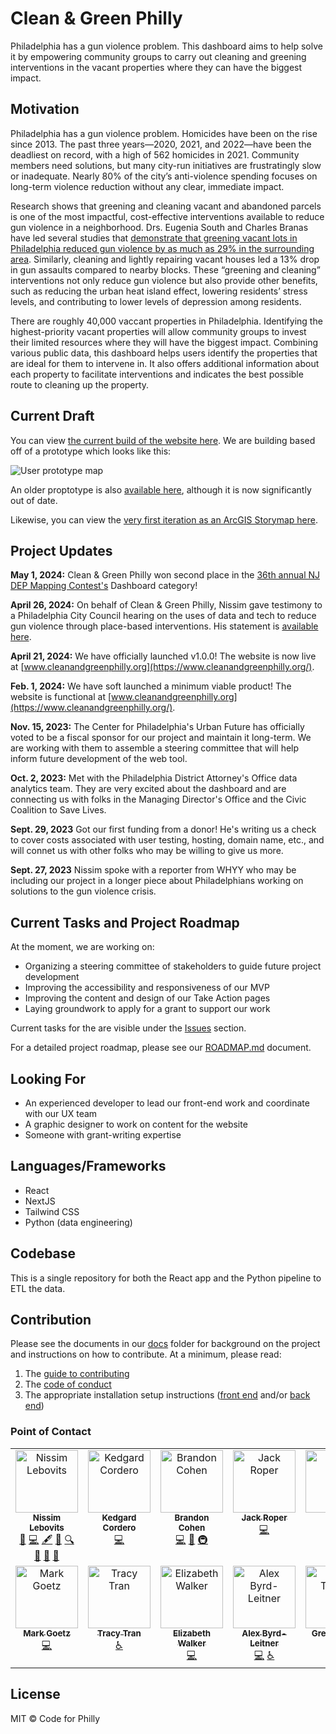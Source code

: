 # Clean & Green Philly

Philadelphia has a gun violence problem. This dashboard aims to help solve it by empowering community groups to carry out cleaning and greening interventions in the vacant properties where they can have the biggest impact.

## Motivation

Philadelphia has a gun violence problem. Homicides have been on the rise since 2013. The past three years—2020, 2021, and 2022—have been the deadliest on record, with a high of 562 homicides in 2021. Community members need solutions, but many city-run initiatives are frustratingly slow or inadequate. Nearly 80% of the city’s anti-violence spending focuses on long-term violence reduction without any clear, immediate impact.

Research shows that greening and cleaning vacant and abandoned parcels is one of the most impactful, cost-effective interventions available to reduce gun violence in a neighborhood. Drs. Eugenia South and Charles Branas have led several studies that [demonstrate that greening vacant lots in Philadelphia reduced gun violence by as much as 29% in the surrounding area](https://www.pnas.org/doi/10.1073/pnas.1718503115). Similarly, cleaning and lightly repairing vacant houses led a 13% drop in gun assaults compared to nearby blocks. These “greening and cleaning” interventions not only reduce gun violence but also provide other benefits, such as reducing the urban heat island effect, lowering residents’ stress levels, and contributing to lower levels of depression among residents.

There are roughly 40,000 vaccant properties in Philadelphia. Identifying the highest-priority vacant properties will allow community groups to invest their limited resources where they will have the biggest impact. Combining various public data, this dashboard helps users identify the properties that are ideal for them to intervene in. It also offers additional information about each property to facilitate interventions and indicates the best possible route to cleaning up the property.

## Current Draft

You can view [the current build of the website here](https://www.cleanandgreenphilly.org/). We are building based off of a prototype which looks like this:

![User prototype map](/docs/map.png)

An older proptotype is also [available here](https://nlebovits.github.io/dashboard_demo_website/more_info.html), although it is now significantly out of date.

Likewise, you can view the [very first iteration as an ArcGIS Storymap here](https://storymaps.arcgis.com/stories/551f77d85a584705b97c41db7711ba1b).

## Project Updates

**May 1, 2024:** Clean & Green Philly won second place in the [36th annual NJ DEP Mapping Contest's](https://dep.nj.gov/gis/36th-mapping-contest/) Dashboard category!

**April 26, 2024:** On behalf of Clean & Green Philly, Nissim gave testimony to a Philadelphia City Council hearing on the uses of data and tech to reduce gun violence through place-based interventions. His statement is [available here](/docs/City%20Council%20Testimony%20Final,%20April%2026,%202024.pdf).

**April 21, 2024:** We have officially launched v1.0.0! The website is now live at [www.cleanandgreenphilly.org](https://www.cleanandgreenphilly.org/).

**Feb. 1, 2024:** We have soft launched a minimum viable product! The website is functional at [www.cleanandgreenphilly.org](https://www.cleanandgreenphilly.org/).

**Nov. 15, 2023:** The Center for Philadelphia's Urban Future has officially voted to be a fiscal sponsor for our project and maintain it long-term. We are working with them to assemble a steering committee that will help inform future development of the web tool.

**Oct. 2, 2023:** Met with the Philadelphia District Attorney's Office data analytics team. They are very excited about the dashboard and are connecting us with folks in the Managing Director's Office and the Civic Coalition to Save Lives.

**Sept. 29, 2023** Got our first funding from a donor! He's writing us a check to cover costs associated with user testing, hosting, domain name, etc., and will connet us with other folks who may be willing to give us more.

**Sept. 27, 2023** Nissim spoke with a reporter from WHYY who may be including our project in a longer piece about Philadelphians working on solutions to the gun violence crisis.

## Current Tasks and Project Roadmap

At the moment, we are working on:

- Organizing a steering committee of stakeholders to guide future project development
- Improving the accessibility and responsiveness of our MVP
- Improving the content and design of our Take Action pages
- Laying groundwork to apply for a grant to support our work

Current tasks for the are visible under the [Issues](https://github.com/CodeForPhilly/vacant-lots-proj/issues) section.

For a detailed project roadmap, please see our [ROADMAP.md](/docs/ROADMAP.md) document.

## Looking For

- An experienced developer to lead our front-end work and coordinate with our UX team
- A graphic designer to work on content for the website
- Someone with grant-writing expertise

## Languages/Frameworks

- React
- NextJS
- Tailwind CSS
- Python (data engineering)

## Codebase

This is a single repository for both the React app and the Python pipeline to ETL the data.

## Contribution

Please see the documents in our [docs](/docs) folder for background on the project and instructions on how to contribute. At a minimum, please read:

1. The [guide to contributing](/docs/CONTRIBUTING.md)
2. The [code of conduct](/docs/CODE_OF_CONDUCT.md)
3. The appropriate installation setup instructions ([front end](/docs/SETUP/FRONT_END.md) and/or [back end](/docs/SETUP/BACK_END.md))

### Point of Contact

<!-- ALL-CONTRIBUTORS-LIST:START - Do not remove or modify this section -->
<!-- prettier-ignore-start -->
<!-- markdownlint-disable -->
<table>
  <tbody>
    <tr>
      <td align="center" valign="top" width="14.28%"><a href="https://github.com/nlebovits"><img src="https://avatars.githubusercontent.com/u/111617674?v=4?s=100" width="100px;" alt="Nissim Lebovits"/><br /><sub><b>Nissim Lebovits</b></sub></a><br /><a href="#doc-nlebovits" title="Documentation">📖</a> <a href="#code-nlebovits" title="Code">💻</a> <a href="#content-nlebovits" title="Content">🖋</a> <a href="#data-nlebovits" title="Data">🔣</a> <a href="#fundingFinding-nlebovits" title="Funding Finding">🔍</a> <a href="#maintenance-nlebovits" title="Maintenance">🚧</a> <a href="#projectManagement-nlebovits" title="Project Management">📆</a> <a href="#research-nlebovits" title="Research">🔬</a></td>
      <td align="center" valign="top" width="14.28%"><a href="https://kedgard-cordero.netlify.app"><img src="https://avatars.githubusercontent.com/u/97119018?v=4?s=100" width="100px;" alt="Kedgard Cordero"/><br /><sub><b>Kedgard Cordero</b></sub></a><br /><a href="#code-Kenny4297" title="Code">💻</a></td>
      <td align="center" valign="top" width="14.28%"><a href="https://github.com/brandonfcohen1"><img src="https://avatars.githubusercontent.com/u/2308834?v=4?s=100" width="100px;" alt="Brandon Cohen"/><br /><sub><b>Brandon Cohen</b></sub></a><br /><a href="#code-brandonfcohen1" title="Code">💻</a> <a href="#doc-brandonfcohen1" title="Documentation">📖</a> <a href="#infra-brandonfcohen1" title="Infrastructure (Hosting, Build-Tools, etc)">🚇</a></td>
      <td align="center" valign="top" width="14.28%"><a href="https://github.com/jroper-scottlogic"><img src="https://avatars.githubusercontent.com/u/125047199?v=4?s=100" width="100px;" alt="Jack Roper"/><br /><sub><b>Jack Roper</b></sub></a><br /><a href="#code-jroper-scottlogic" title="Code">💻</a></td>
      <td align="center" valign="top" width="14.28%"><a href="http://coroflot.com/willonabike"><img src="https://avatars.githubusercontent.com/u/1652510?v=4?s=100" width="100px;" alt="Will"/><br /><sub><b>Will</b></sub></a><br /><a href="#research-willonabike" title="Research">🔬</a> <a href="#design-willonabike" title="Design">🎨</a></td>
      <td align="center" valign="top" width="14.28%"><a href="https://github.com/thansidwell"><img src="https://avatars.githubusercontent.com/u/1965986?v=4?s=100" width="100px;" alt="Nathaniel Sidwell"/><br /><sub><b>Nathaniel Sidwell</b></sub></a><br /><a href="#design-thansidwell" title="Design">🎨</a> <a href="#research-thansidwell" title="Research">🔬</a></td>
      <td align="center" valign="top" width="14.28%"><a href="https://github.com/marvieqa"><img src="https://avatars.githubusercontent.com/u/102739972?v=4?s=100" width="100px;" alt="Marvie Mulder"/><br /><sub><b>Marvie Mulder</b></sub></a><br /><a href="#a11y-marvieqa" title="Accessibility">️️️️♿️</a></td>
    </tr>
    <tr>
      <td align="center" valign="top" width="14.28%"><a href="http://markandrewgoetz.com"><img src="https://avatars.githubusercontent.com/u/4121678?v=4?s=100" width="100px;" alt="Mark Goetz"/><br /><sub><b>Mark Goetz</b></sub></a><br /><a href="#code-markgoetz" title="Code">💻</a></td>
      <td align="center" valign="top" width="14.28%"><a href="https://www.linkedin.com/in/tracyctran/"><img src="https://avatars.githubusercontent.com/u/7329799?v=4?s=100" width="100px;" alt="Tracy Tran"/><br /><sub><b>Tracy Tran</b></sub></a><br /><a href="#a11y-bacitracin" title="Accessibility">️️️️♿️</a></td>
      <td align="center" valign="top" width="14.28%"><a href="http://elizabethwalker.site"><img src="https://avatars.githubusercontent.com/u/44076192?v=4?s=100" width="100px;" alt="Elizabeth Walker"/><br /><sub><b>Elizabeth Walker</b></sub></a><br /><a href="#code-19ewalker" title="Code">💻</a></td>
      <td align="center" valign="top" width="14.28%"><a href="https://alexbyrdleitner-portfolio.netlify.app/"><img src="https://avatars.githubusercontent.com/u/111008425?v=4?s=100" width="100px;" alt="Alex Byrd-Leitner"/><br /><sub><b>Alex Byrd-Leitner</b></sub></a><br /><a href="#code-AZBL" title="Code">💻</a> <a href="#a11y-AZBL" title="Accessibility">️️️️♿️</a></td>
      <td align="center" valign="top" width="14.28%"><a href="https://github.com/gturmel"><img src="https://avatars.githubusercontent.com/u/16137908?v=4?s=100" width="100px;" alt="Greg Turmel"/><br /><sub><b>Greg Turmel</b></sub></a><br /><a href="#code-gturmel" title="Code">💻</a></td>
      <td align="center" valign="top" width="14.28%"><a href="https://github.com/liathirsh"><img src="https://avatars.githubusercontent.com/u/110303683?v=4?s=100" width="100px;" alt="Liat"/><br /><sub><b>Liat</b></sub></a><br /><a href="#code-liathirsh" title="Code">💻</a></td>
      <td align="center" valign="top" width="14.28%"><a href="https://github.com/jgaye"><img src="https://avatars.githubusercontent.com/u/4049458?v=4?s=100" width="100px;" alt="Julien Gaye"/><br /><sub><b>Julien Gaye</b></sub></a><br /><a href="#code-jgaye" title="Code">💻</a></td>
      <td align="center" valign="top" width="14.28%"><a href="https://github.com/BayLadyCoder"><img src="https://avatars.githubusercontent.com/u/33296817?v=4?s=100" width="100px;" alt="Bay Chairangsaris"/><br /><sub><b>Bay Chairangsaris</b></sub></a><br /><a href="#code-BayLadyCoder" title="Code">💻</a> <a href="#doc-BayLadyCoder" title="Documentation">📖</a></td>
      <td align="center" valign="top" width="14.28%"><a href="http://paulchoi.dev"><img src="https://avatars.githubusercontent.com/u/8061917?v=4?s=100" width="100px;" alt="Paul Choi"/><br /><sub><b>Paul Choi</b></sub></a><br /><a href="#code-paulhchoi" title="Code">💻</a></td>
      <td align="center" valign="top" width="14.28%"><a href="https://github.com/Amberroseweeks"><img src="https://avatars.githubusercontent.com/u/61482332?v=4?s=100" width="100px;" alt="Amberroseweeks"/><br /><sub><b>Amberroseweeks</b></sub></a><br /><a href="#code-Amberroseweeks" title="Code">💻</a> <a href="#a11y-Amberroseweeks" title="Accessibility">️️️️♿️</a></td>
    </tr>
  </tbody>
</table>

<!-- markdownlint-restore -->
<!-- prettier-ignore-end -->

<!-- ALL-CONTRIBUTORS-LIST:END -->

## License

MIT © Code for Philly

